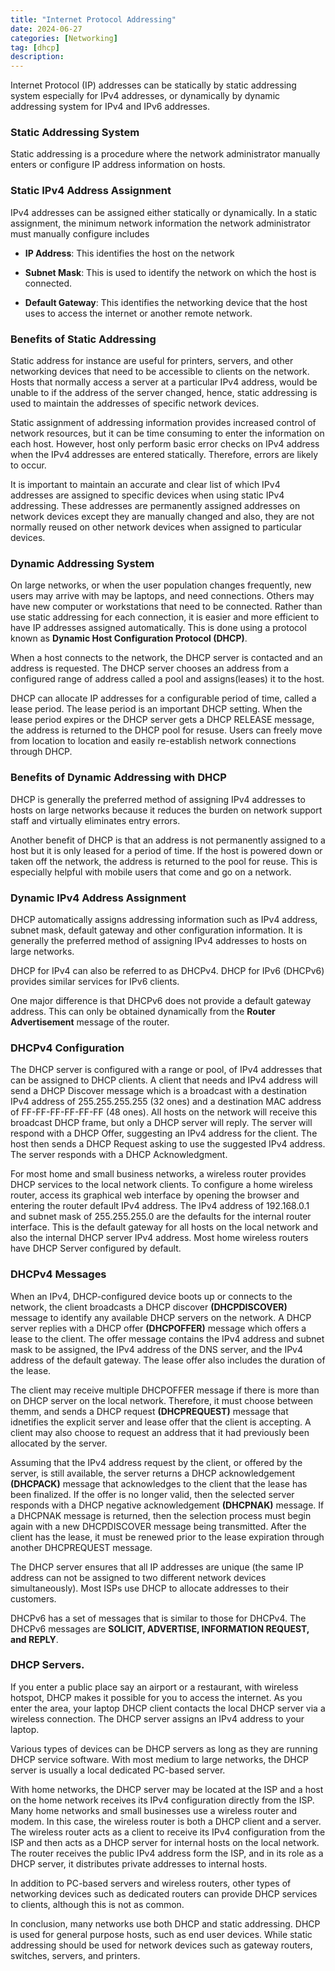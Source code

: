 ```yaml
---
title: "Internet Protocol Addressing"
date: 2024-06-27
categories: [Networking]
tag: [dhcp]
description:
---
```


Internet Protocol (IP) addresses can be statically by static addressing system especially for IPv4 addresses, or dynamically by dynamic addressing system for IPv4 and IPv6 addresses.

### Static Addressing System

Static addressing is a procedure where the network administrator manually enters or configure IP address information on hosts.

### Static IPv4 Address Assignment

IPv4 addresses can be assigned either statically or dynamically. In a static assignment, the minimum network information the network administrator must manually configure includes

- **IP Address**: This identifies the host on the network

- **Subnet Mask**: This is used to identify the network on which the host is connected.

- **Default Gateway**: This identifies the networking device that the host uses to access the internet or another remote network.

### Benefits of Static Addressing

Static address for instance are useful for printers, servers, and other networking devices that need to be accessible to clients on the network. Hosts that normally access a server at a particular IPv4 address, would be unable to if the address of the server changed, hence, static addressing is used to maintain the addresses of specific network devices.

Static assignment of addressing information provides increased control of network resources, but it can be time consuming to enter the information on each host. However, host only perform basic error checks on IPv4 address when the IPv4 addresses are entered statically. Therefore, errors are likely to occur.

It is important to maintain an accurate and clear list of which IPv4 addresses are assigned to specific devices when using static IPv4 addressing. These addresses are permanently assigned addresses on network devices except they are manually changed and also, they are not normally reused on other network devices when assigned to particular devices.

### Dynamic Addressing System

On large networks, or when the user population changes frequently, new users may arrive with may be laptops, and need connections. Others may have new computer or workstations that need to be connected. Rather than use static addressing for each connection, it is easier and more efficient to have IP addresses assigned automatically. This is done using a protocol known as **Dynamic Host Configuration Protocol (DHCP)**.

When a host connects to the network, the DHCP server is contacted and an address is requested. The DHCP server chooses an address from a configured range of address called a pool and assigns(leases) it to the host.

DHCP can allocate IP addresses for a configurable period of time, called a lease period. The lease period is an important DHCP setting. When the lease period expires or the DHCP server gets a DHCP RELEASE message, the address is returned to the DHCP pool for resuse. Users can freely move from location to location and easily re-establish network connections through DHCP.

### Benefits of Dynamic Addressing with DHCP

DHCP is generally the preferred method of assigning IPv4 addresses to hosts on large networks because it reduces the burden on network support staff and virtually eliminates entry errors.

Another benefit of DHCP is that an address is not permanently assigned to a host but it is only leased for a period of time. If the host is powered down or taken off the network, the address is returned to the pool for reuse. This is especially helpful with mobile users that come and go on a network.

### Dynamic IPv4 Address Assignment

DHCP automatically assigns addressing information such as IPv4 address, subnet mask, default gateway and other configuration information. It is generally the preferred method of assigning IPv4 addresses to hosts on large networks.

DHCP for IPv4 can also be referred to as DHCPv4.
DHCP for IPv6 (DHCPv6) provides similar services for IPv6 clients.

One major difference is that DHCPv6 does not provide a default gateway address. This can only be obtained dynamically from the **Router Advertisement** message of the router.

### DHCPv4 Configuration

The DHCP server is configured with a range or pool, of IPv4 addresses that can be assigned to DHCP clients. A client that needs and IPv4 address will send a DHCP Discover message which is a broadcast with a destination IPv4 address of 255.255.255.255 (32 ones) and a destination MAC address of FF-FF-FF-FF-FF-FF (48 ones). All hosts on the network will receive this broadcast DHCP frame, but only a DHCP server will reply. The server will respond with a DHCP Offer, suggesting an IPv4 address for the client. The host then sends a DHCP Request asking to use the suggested IPv4 address. The server responds with a DHCP Acknowledgment.

For most home and small business networks, a wireless router provides DHCP services to the local network clients. To configure a home wireless router, access its graphical web interface by opening the browser and entering the router default IPv4 address. The IPv4 address of 192.168.0.1 and subnet mask of 255.255.255.0 are the defaults for the internal router interface. This is the default gateway for all hosts on the local network and also the internal DHCP server IPv4 address. Most home wireless routers have DHCP Server configured by default.

### DHCPv4 Messages

When an IPv4, DHCP-configured device boots up or connects to the network, the client broadcasts a DHCP discover **(DHCPDISCOVER)** message to identify any available DHCP servers on the network. A DHCP server replies with a DHCP offer **(DHCPOFFER)** message which offers a lease to the client. The offer message contains the IPv4 address and subnet mask to be assigned, the IPv4 address of the DNS server, and the IPv4 address of the default gateway. The lease offer also includes the duration of the lease.

The client may receive multiple DHCPOFFER message if there is more than on DHCP server on the local network. Therefore, it must choose between themm, and sends a DHCP request **(DHCPREQUEST)** message that idnetifies the explicit server and lease offer that the client is accepting. A client may also choose to request an address that it had previously been allocated by the server.

Assuming that the IPv4 address request by the client, or offered by the server, is still available, the server returns a DHCP acknowledgement **(DHCPACK)** message that acknowledges to the client that the lease has been finalized. If the offer is no longer valid, then the selected server responds with a DHCP negative acknowledgement **(DHCPNAK)** message. If a DHCPNAK message is returned, then the selection process must begin again with a new DHCPDISCOVER message being transmitted. After the client has the lease, it must be renewed prior to the lease expiration through another DHCPREQUEST message.

The DHCP server ensures that all IP addresses are unique (the same IP address can not be assigned to two different network devices simultaneously). Most ISPs use DHCP to allocate addresses to their customers.

DHCPv6 has a set of messages that is similar to those for DHCPv4. The DHCPv6 messages are **SOLICIT, ADVERTISE, INFORMATION REQUEST, and REPLY**.

### DHCP Servers.

If you enter a public place say an airport or a restaurant, with wireless hotspot, DHCP makes it possible for you to access the internet. As you enter the area, your laptop DHCP client contacts the local DHCP server via a wireless connection. The DHCP server assigns an IPv4 address to your laptop.

Various types of devices can be DHCP servers as long as they are running DHCP service software. With most medium to large networks, the DHCP server is usually a local dedicated PC-based server.

With home networks, the DHCP server may be located at the ISP and a host on the home network receives its IPv4 configuration directly from the ISP. Many home networks and small businesses use a wireless router and modem. In this case, the wireless router is both a DHCP client and a server. The wireless router acts as a client to receive its IPv4 configuration from the ISP and then acts as a DHCP server for internal hosts on the local network. The router receives the public IPv4 address form the ISP, and in its role as a DHCP server, it distributes private addresses to internal hosts.

In addition to PC-based servers and wireless routers, other types of networking devices such as dedicated routers can provide DHCP services to clients, although this is not as common.

In conclusion, many networks use both DHCP and static addressing. DHCP is used for general purpose hosts, such as end user devices. While static addressing should be used for network devices such as gateway routers, switches, servers, and printers.
